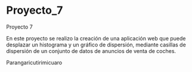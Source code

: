 # Proyecto_7
Proyecto 7

En este proyecto se realizo la creación de una aplicación web que puede desplazar un histograma y un gráfico de dispersión, mediante casillas de dispersión de un conjunto de datos de anuncios de venta de coches.

Parangaricutirimicuaro